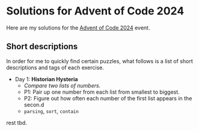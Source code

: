 # Solutions for Advent of Code 2024

Here are my solutions for the [Advent of Code 2024](https://adventofcode.com/2024) event.

## Short descriptions
In order for me to quickly find certain puzzles, what follows is a
list of short descriptions and tags of each exercise.

- Day 1: **Historian Hysteria**
	- *Compare two lists of numbers.*
	- P1: Pair up one number from each list from smallest to biggest.
	- P2: Figure out how often each number of the first list appears in the secon.d
	- `parsing`, `sort`, `contain`

rest tbd.
